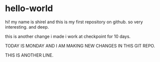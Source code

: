 # hello-world

hi!
my name is shirel and this is my first repository on github.
so very interesting. and deep.

this is another change i made
i work at checkpoint for 10 days.


TODAY IS MONDAY AND I AM MAKING NEW CHANGES IN THIS GIT REPO.

THIS IS ANOTHER LINE. 
